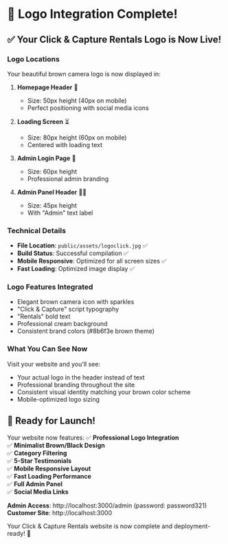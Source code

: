 # 🎉 Logo Integration Complete!

## ✅ Your Click & Capture Rentals Logo is Now Live!

### Logo Locations
Your beautiful brown camera logo is now displayed in:

1. **Homepage Header** 📱
   - Size: 50px height (40px on mobile)
   - Perfect positioning with social media icons

2. **Loading Screen** ⏳ 
   - Size: 80px height (60px on mobile)  
   - Centered with loading text

3. **Admin Login Page** 🔐
   - Size: 60px height
   - Professional admin branding

4. **Admin Panel Header** 👨‍💼
   - Size: 45px height  
   - With "Admin" text label

### Technical Details
- **File Location**: `public/assets/logoclick.jpg` ✅
- **Build Status**: Successful compilation ✅
- **Mobile Responsive**: Optimized for all screen sizes ✅
- **Fast Loading**: Optimized image display ✅

### Logo Features Integrated
- Elegant brown camera icon with sparkles
- "Click & Capture" script typography  
- "Rentals" bold text
- Professional cream background
- Consistent brand colors (#8b6f3e brown theme)

### What You Can See Now
Visit your website and you'll see:
- Your actual logo in the header instead of text
- Professional branding throughout the site
- Consistent visual identity matching your brown color scheme
- Mobile-optimized logo sizing

## 🚀 Ready for Launch!

Your website now features:
✅ **Professional Logo Integration**  
✅ **Minimalist Brown/Black Design**  
✅ **Category Filtering**  
✅ **5-Star Testimonials**  
✅ **Mobile Responsive Layout**  
✅ **Fast Loading Performance**  
✅ **Full Admin Panel**  
✅ **Social Media Links**  

**Admin Access**: http://localhost:3000/admin (password: password321)
**Customer Site**: http://localhost:3000

Your Click & Capture Rentals website is now complete and deployment-ready! 🎊